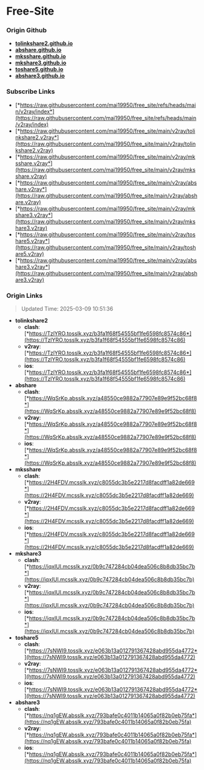 # Free-Site

### Origin Github

- [**tolinkshare2.github.io**](https://github.com/tolinkshare2/tolinkshare2.github.io)
- [**abshare.github.io**](https://github.com/abshare/abshare.github.io)
- [**mksshare.github.io**](https://github.com/mksshare/mksshare.github.io)
- [**mkshare3.github.io**](https://github.com/mkshare3/mkshare3.github.io)
- [**toshare5.github.io**](https://github.com/toshare5/toshare5.github.io)
- [**abshare3.github.io**](https://github.com/abshare3/abshare3.github.io)

### Subscribe Links

- [*https://raw.githubusercontent.com/mai19950/free_site/refs/heads/main/v2ray/index*](https://raw.githubusercontent.com/mai19950/free_site/refs/heads/main/v2ray/index)
- [*https://raw.githubusercontent.com/mai19950/free_site/main/v2ray/tolinkshare2.v2ray*](https://raw.githubusercontent.com/mai19950/free_site/main/v2ray/tolinkshare2.v2ray)
- [*https://raw.githubusercontent.com/mai19950/free_site/main/v2ray/mksshare.v2ray*](https://raw.githubusercontent.com/mai19950/free_site/main/v2ray/mksshare.v2ray)
- [*https://raw.githubusercontent.com/mai19950/free_site/main/v2ray/abshare.v2ray*](https://raw.githubusercontent.com/mai19950/free_site/main/v2ray/abshare.v2ray)
- [*https://raw.githubusercontent.com/mai19950/free_site/main/v2ray/mkshare3.v2ray*](https://raw.githubusercontent.com/mai19950/free_site/main/v2ray/mkshare3.v2ray)
- [*https://raw.githubusercontent.com/mai19950/free_site/main/v2ray/toshare5.v2ray*](https://raw.githubusercontent.com/mai19950/free_site/main/v2ray/toshare5.v2ray)
- [*https://raw.githubusercontent.com/mai19950/free_site/main/v2ray/abshare3.v2ray*](https://raw.githubusercontent.com/mai19950/free_site/main/v2ray/abshare3.v2ray)

### Origin Links

> Updated Time: 2025-03-09 10:51:36

- **tolinkshare2**
  - **clash**: [*https://TzlYRO.tosslk.xyz/b3fa1f68f54555bf1fe6598fc8574c86*](https://TzlYRO.tosslk.xyz/b3fa1f68f54555bf1fe6598fc8574c86)
  - **v2ray**: [*https://TzlYRO.tosslk.xyz/b3fa1f68f54555bf1fe6598fc8574c86*](https://TzlYRO.tosslk.xyz/b3fa1f68f54555bf1fe6598fc8574c86)
  - **ios**: [*https://TzlYRO.tosslk.xyz/b3fa1f68f54555bf1fe6598fc8574c86*](https://TzlYRO.tosslk.xyz/b3fa1f68f54555bf1fe6598fc8574c86)
- **abshare**
  - **clash**: [*https://WqSrKp.absslk.xyz/a48550ce9882a77907e89e9f52bc68f8*](https://WqSrKp.absslk.xyz/a48550ce9882a77907e89e9f52bc68f8)
  - **v2ray**: [*https://WqSrKp.absslk.xyz/a48550ce9882a77907e89e9f52bc68f8*](https://WqSrKp.absslk.xyz/a48550ce9882a77907e89e9f52bc68f8)
  - **ios**: [*https://WqSrKp.absslk.xyz/a48550ce9882a77907e89e9f52bc68f8*](https://WqSrKp.absslk.xyz/a48550ce9882a77907e89e9f52bc68f8)
- **mksshare**
  - **clash**: [*https://2H4FDV.mcsslk.xyz/c8055dc3b5e2217d8facdff1a82de669*](https://2H4FDV.mcsslk.xyz/c8055dc3b5e2217d8facdff1a82de669)
  - **v2ray**: [*https://2H4FDV.mcsslk.xyz/c8055dc3b5e2217d8facdff1a82de669*](https://2H4FDV.mcsslk.xyz/c8055dc3b5e2217d8facdff1a82de669)
  - **ios**: [*https://2H4FDV.mcsslk.xyz/c8055dc3b5e2217d8facdff1a82de669*](https://2H4FDV.mcsslk.xyz/c8055dc3b5e2217d8facdff1a82de669)
- **mkshare3**
  - **clash**: [*https://iqxIUl.mcsslk.xyz/0b9c747284cb04dea506c8b8db35bc7b*](https://iqxIUl.mcsslk.xyz/0b9c747284cb04dea506c8b8db35bc7b)
  - **v2ray**: [*https://iqxIUl.mcsslk.xyz/0b9c747284cb04dea506c8b8db35bc7b*](https://iqxIUl.mcsslk.xyz/0b9c747284cb04dea506c8b8db35bc7b)
  - **ios**: [*https://iqxIUl.mcsslk.xyz/0b9c747284cb04dea506c8b8db35bc7b*](https://iqxIUl.mcsslk.xyz/0b9c747284cb04dea506c8b8db35bc7b)
- **toshare5**
  - **clash**: [*https://7sNWI9.tosslk.xyz/e063b13a012791367428abd955da4772*](https://7sNWI9.tosslk.xyz/e063b13a012791367428abd955da4772)
  - **v2ray**: [*https://7sNWI9.tosslk.xyz/e063b13a012791367428abd955da4772*](https://7sNWI9.tosslk.xyz/e063b13a012791367428abd955da4772)
  - **ios**: [*https://7sNWI9.tosslk.xyz/e063b13a012791367428abd955da4772*](https://7sNWI9.tosslk.xyz/e063b13a012791367428abd955da4772)
- **abshare3**
  - **clash**: [*https://nq1gEW.absslk.xyz/793bafe0c4011b14065a0f82b0eb75fa*](https://nq1gEW.absslk.xyz/793bafe0c4011b14065a0f82b0eb75fa)
  - **v2ray**: [*https://nq1gEW.absslk.xyz/793bafe0c4011b14065a0f82b0eb75fa*](https://nq1gEW.absslk.xyz/793bafe0c4011b14065a0f82b0eb75fa)
  - **ios**: [*https://nq1gEW.absslk.xyz/793bafe0c4011b14065a0f82b0eb75fa*](https://nq1gEW.absslk.xyz/793bafe0c4011b14065a0f82b0eb75fa)

